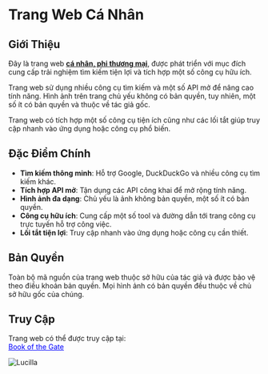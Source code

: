 # Trang Web Cá Nhân

## Giới Thiệu  

Đây là trang web <u>**cá nhân, phi thương mại**</u>, được phát triển với mục đích cung cấp trải nghiệm tìm kiếm tiện lợi và tích hợp một số công cụ hữu ích. 

Trang web sử dụng nhiều công cụ tìm kiếm và một số API mở để nâng cao tính năng. Hình ảnh trên trang chủ yếu không có bản quyền, tuy nhiên, một số ít có bản quyền và thuộc về tác giả gốc.  

Trang web có tích hợp một số công cụ tiện ích cũng như các lối tắt giúp truy cập nhanh vào ứng dụng hoặc công cụ phổ biến.  

## Đặc Điểm Chính  

- **Tìm kiếm thông minh**: Hỗ trợ Google, DuckDuckGo và nhiều công cụ tìm kiếm khác.  
- **Tích hợp API mở**: Tận dụng các API công khai để mở rộng tính năng.  
- **Hình ảnh đa dạng**: Chủ yếu là ảnh không bản quyền, một số ít có bản quyền.  
- **Công cụ hữu ích**: Cung cấp một số tool và đường dẫn tới trang công cụ trực tuyến hỗ trợ công việc.  
- **Lối tắt tiện lợi**: Truy cập nhanh vào ứng dụng hoặc công cụ cần thiết.  

## Bản Quyền  

Toàn bộ mã nguồn của trang web thuộc sở hữu của tác giả và được bảo vệ theo điều khoản bản quyền. Mọi hình ảnh có bản quyền đều thuộc về chủ sở hữu gốc của chúng.  

## Truy Cập  

Trang web có thể được truy cập tại:  
<a href="https://kirakishou0sukhoidau.github.io/Kirakishou" style="color: blue;">Book of the Gate </a>

![Lucilla](https://wimg.rule34.xxx//images/2859/ef1bd6af063b2aaea03125a26407299f.gif)
